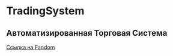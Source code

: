 # TradingSystem
## Автоматизированная Торговая Система 

<a href='https://automatic-trade-system-bot.fandom.com/ru/wiki/Automatic_Trade_System_Bot_%D0%92%D0%B8%D0%BA%D0%B8'>Ссылка на Fandom</a>
